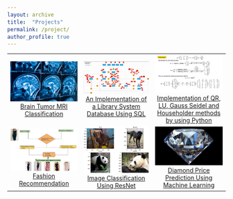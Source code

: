 ```yaml
---
layout: archive
title:  "Projects"
permalink: /project/
author_profile: true
---
```


|                               |             |                       |   
|:-----------:|:--------------------:|:-------------:|
 |![](/images/proj/tumor.png) [Brain Tumor MRI Classification](https://github.com/abolfazlaghdaee/DeepLearning/tree/main/Tensorflow/Mini_Projects/Brain_Tumor_MRI_Classification)   |![](/images/proj/db.png) [An Implementation of a Library System Database Using SQL](https://github.com/abolfazlaghdaee/DB-LibrarySystemManagement)   |  ![](/images/proj/linalg.png) [Implementation of QR, LU, Gauss Seidel and Householder methods by using Python](https://github.com/abolfazlaghdaee/Numerical-Linear-Algebra-Project-401-1) |
 |![](/images/proj/recommender.png) [Fashion Recommendation ](https://github.com/abolfazlaghdaee/DeepLearning/tree/main/Tensorflow/Mini_Projects/Fashion_Recommender_System)   |![](/images/proj/resent.png)[Image Classification Using ResNet](https://github.com/abolfazlaghdaee/DeepLearning/blob/main/Tensorflow/Mini_Projects/Image_classification_ResNet/image-classification-resnet.ipynb)   |  ![](/images/proj/dimond.png) [Diamond Price Prediction Using Machine Learning](https://github.com/abolfazlaghdaee/MachineLearningProjects/blob/main/Diamond_Price_Prediction/main.ipynb) |


